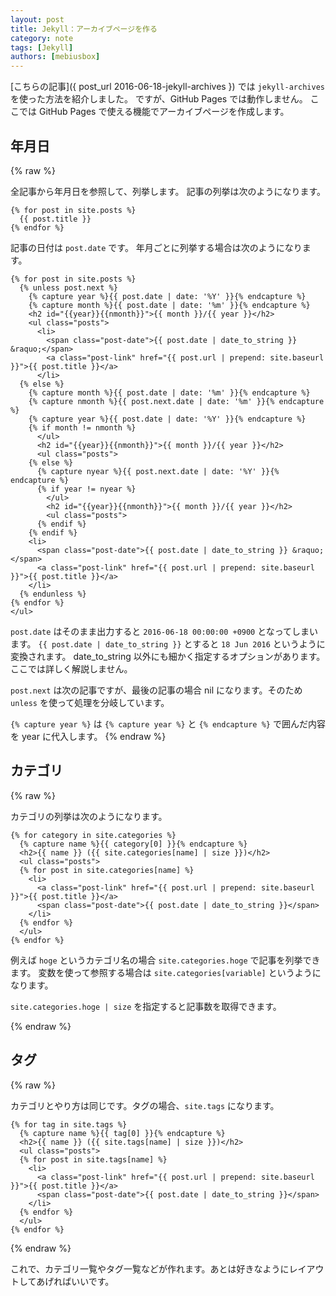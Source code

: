 ```yaml
---
layout: post
title: Jekyll：アーカイブページを作る
category: note
tags: [Jekyll]
authors: [mebiusbox]
---
```


[こちらの記事]({ post_url 2016-06-18-jekyll-archives }) では `jekyll-archives` を使った方法を紹介しました。
ですが、GitHub Pages では動作しません。
ここでは GitHub Pages で使える機能でアーカイブページを作成します。

## 年月日
{% raw %}

全記事から年月日を参照して、列挙します。
記事の列挙は次のようになります。

	{% for post in site.posts %}
	  {{ post.title }}
	{% endfor %}

記事の日付は `post.date` です。
年月ごとに列挙する場合は次のようになります。

	{% for post in site.posts %}
	  {% unless post.next %}
	    {% capture year %}{{ post.date | date: '%Y' }}{% endcapture %}
	    {% capture month %}{{ post.date | date: '%m' }}{% endcapture %}
	    <h2 id="{{year}}{{nmonth}}">{{ month }}/{{ year }}</h2>
	    <ul class="posts">
	      <li>
	        <span class="post-date">{{ post.date | date_to_string }} &raquo;</span>
	        <a class="post-link" href="{{ post.url | prepend: site.baseurl }}">{{ post.title }}</a>
	      </li>
	  {% else %}
	    {% capture month %}{{ post.date | date: '%m' }}{% endcapture %}
	    {% capture nmonth %}{{ post.next.date | date: '%m' }}{% endcapture %}
	    {% capture year %}{{ post.date | date: '%Y' }}{% endcapture %}
	    {% if month != nmonth %}
	      </ul>
	      <h2 id="{{year}}{{nmonth}}">{{ month }}/{{ year }}</h2>
	      <ul class="posts">
	    {% else %}
	      {% capture nyear %}{{ post.next.date | date: '%Y' }}{% endcapture %}
	      {% if year != nyear %}
	        </ul>
	        <h2 id="{{year}}{{nmonth}}">{{ month }}/{{ year }}</h2>
	        <ul class="posts">
	      {% endif %}
	    {% endif %}
	    <li>
	      <span class="post-date">{{ post.date | date_to_string }} &raquo;</span>
	      <a class="post-link" href="{{ post.url | prepend: site.baseurl }}">{{ post.title }}</a>
	    </li>
	  {% endunless %}
	{% endfor %}
	</ul>

`post.date` はそのまま出力すると `2016-06-18 00:00:00 +0900` となってしまいます。
`{{ post.date | date_to_string }}` とすると `18 Jun 2016` というように変換されます。
date_to_string 以外にも細かく指定するオプションがあります。ここでは詳しく解説しません。

`post.next` は次の記事ですが、最後の記事の場合 nil になります。そのため `unless` を使って処理を分岐しています。

`{% capture year %}` は `{% capture year %}` と `{% endcapture %}` で囲んだ内容を year に代入します。
{% endraw %}


## カテゴリ
{% raw %}

カテゴリの列挙は次のようになります。

	{% for category in site.categories %}
	  {% capture name %}{{ category[0] }}{% endcapture %}
	  <h2>{{ name }} ({{ site.categories[name] | size }})</h2>
	  <ul class="posts">
	  {% for post in site.categories[name] %}
	    <li>
	      <a class="post-link" href="{{ post.url | prepend: site.baseurl }}">{{ post.title }}</a>
	      <span class="post-date">{{ post.date | date_to_string }}</span>
	    </li>
	  {% endfor %}
	  </ul>
	{% endfor %}

例えば `hoge` というカテゴリ名の場合 `site.categories.hoge` で記事を列挙できます。
変数を使って参照する場合は `site.categories[variable]` というようになります。

`site.categories.hoge | size` を指定すると記事数を取得できます。

{% endraw %}

## タグ
{% raw %}

カテゴリとやり方は同じです。タグの場合、`site.tags` になります。

	{% for tag in site.tags %}
	  {% capture name %}{{ tag[0] }}{% endcapture %}
	  <h2>{{ name }} ({{ site.tags[name] | size }})</h2>
	  <ul class="posts">
	  {% for post in site.tags[name] %}
	    <li>
	      <a class="post-link" href="{{ post.url | prepend: site.baseurl }}">{{ post.title }}</a>
	      <span class="post-date">{{ post.date | date_to_string }}</span>
	    </li>
	  {% endfor %}
	  </ul>
	{% endfor %}

{% endraw %}


これで、カテゴリ一覧やタグ一覧などが作れます。あとは好きなようにレイアウトしてあげればいいです。
